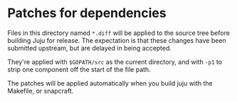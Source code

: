 Patches for dependencies
==================================

Files in this directory named `*.diff` will be applied to the source tree
before building Juju for release. The expectation is that these changes have
been submitted upstream, but are delayed in being accepted.

They're applied with `$GOPATH/src` as the current directory, and with
`-p1` to strip one component off the start of the file path.

The patches will be applied automatically when you build juju with the
Makefile, or snapcraft.
